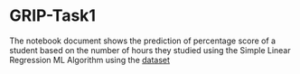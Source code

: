 # GRIP-Task1
The notebook document shows the prediction of percentage score of a student based on the number of hours they studied using the Simple Linear Regression ML Algorithm using the [dataset](https://raw.githubusercontent.com/AdiPersonalWorks/Random/master/student_scores%20-%20student_scores.csv.)
